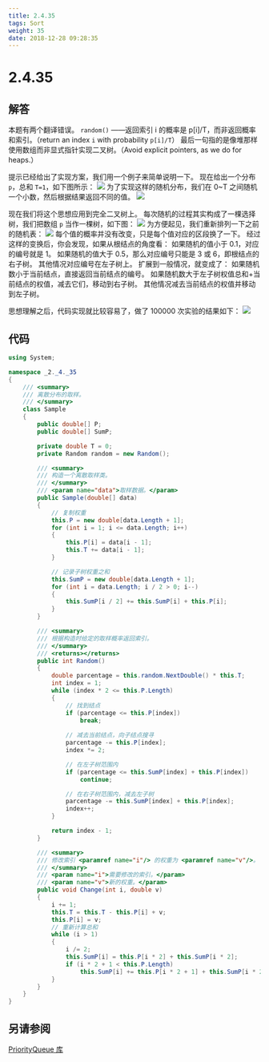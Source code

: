```yaml
---
title: 2.4.35
tags: Sort
weight: 35
date: 2018-12-28 09:28:35
---
```


# 2.4.35


## 解答

本题有两个翻译错误。
`random()` ——返回索引 i 的概率是 p[i]/T，而非返回概率和索引。（return an index `i` with probability `p[i]/T`）
最后一句指的是像堆那样使用数组而非显式指针实现二叉树。（Avoid explicit pointers, as we do for heaps.）

提示已经给出了实现方案，我们用一个例子来简单说明一下。
现在给出一个分布 `p`，总和 `T=1`，如下图所示：
![](/resources/2.4.35/1.png)
为了实现这样的随机分布，我们在 0~T 之间随机一个小数，然后根据结果返回不同的值。
![](/resources/2.4.35/2.png)

现在我们将这个思想应用到完全二叉树上。
每次随机的过程其实构成了一棵选择树，我们把数组 `p` 当作一棵树，如下图：
![](/resources/2.4.35/3.png)
为方便起见，我们重新排列一下之前的随机表：
![](/resources/2.4.35/4.png)
每个值的概率并没有改变，只是每个值对应的区段换了一下。
经过这样的变换后，你会发现，如果从根结点的角度看：
如果随机的值小于 0.1，对应的编号就是 1。
如果随机的值大于 0.5，那么对应编号只能是 3 或 6，即根结点的右子树。
其他情况对应编号在左子树上。
扩展到一般情况，就变成了：
如果随机数小于当前结点，直接返回当前结点的编号。
如果随机数大于左子树权值总和+当前结点的权值，减去它们，移动到右子树。
其他情况减去当前结点的权值并移动到左子树。

思想理解之后，代码实现就比较容易了，做了 100000 次实验的结果如下：
![](/resources/2.4.35/5.png)

## 代码

```csharp
using System;

namespace _2._4._35
{
    /// <summary>
    /// 离散分布的取样。
    /// </summary>
    class Sample
    {
        public double[] P;
        public double[] SumP;

        private double T = 0;
        private Random random = new Random();

        /// <summary>
        /// 构造一个离散取样类。
        /// </summary>
        /// <param name="data">取样数据。</param>
        public Sample(double[] data)
        {
            // 复制权重
            this.P = new double[data.Length + 1];
            for (int i = 1; i <= data.Length; i++)
            {
                this.P[i] = data[i - 1];
                this.T += data[i - 1];
            }

            // 记录子树权重之和
            this.SumP = new double[data.Length + 1];
            for (int i = data.Length; i / 2 > 0; i--)
            {
                this.SumP[i / 2] += this.SumP[i] + this.P[i];
            }
        }

        /// <summary>
        /// 根据构造时给定的取样概率返回索引。
        /// </summary>
        /// <returns></returns>
        public int Random()
        {
            double parcentage = this.random.NextDouble() * this.T;
            int index = 1;
            while (index * 2 <= this.P.Length)
            {
                // 找到结点
                if (parcentage <= this.P[index])
                    break;
                
                // 减去当前结点，向子结点搜寻
                parcentage -= this.P[index];
                index *= 2;

                // 在左子树范围内
                if (parcentage <= this.SumP[index] + this.P[index])
                    continue;

                // 在右子树范围内，减去左子树
                parcentage -= this.SumP[index] + this.P[index];
                index++;
            }

            return index - 1;
        }

        /// <summary>
        /// 修改索引 <paramref name="i"/> 的权重为 <paramref name="v"/>。
        /// </summary>
        /// <param name="i">需要修改的索引。</param>
        /// <param name="v">新的权重。</param>
        public void Change(int i, double v)
        {
            i += 1;
            this.T = this.T - this.P[i] + v;
            this.P[i] = v;
            // 重新计算总和
            while (i > 1)
            {
                i /= 2;
                this.SumP[i] = this.P[i * 2] + this.SumP[i * 2];
                if (i * 2 + 1 < this.P.Length)
                    this.SumP[i] += this.P[i * 2 + 1] + this.SumP[i * 2 + 1];
            }
        }
    }
}
```

## 另请参阅

[PriorityQueue 库](https://github.com/ikesnowy/Algorithms-4th-Edition-in-Csharp/tree/master/2%20Sorting/2.4/PriorityQueue)

